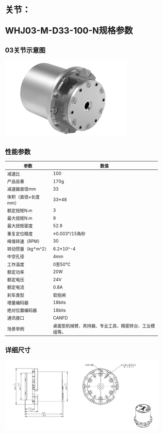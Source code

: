 # <p class="hidden">关节：</p>WHJ03-M-D33-100-N规格参数

## 03关节示意图

<div align="left"> <img src="../WHJ03/03-2.png" width = 400 /> </div>

## 性能参数

| 参数 | 数值 |
| --- | --- |
| 减速比 | 100 |
| 产品自重 | 170g |
| 减速器直径mm | 33 |
| 体积（直径×长度mm） | 33*48 |
| 额定扭矩N.m | 3 |
| 最大扭矩N.m | 9 |
| 最大扭矩密度 | 52.9 |
| 重复定位精度 | ±0.003°/15角秒 |
| 峰值转速（RPM） | 30 |
| 转动惯量（kg*m^2） | 6.2*10^-4 |
| 中空孔径 | 4mm |
| 工作温度 | 0至50℃ |
| 额定功率 | 20W |
| 额定电压 | 24V |
| 额定电流 | 0.8A |
| 刹车类型 | 软抱闸 |
| 增量编码器 | 18bits |
| 绝对位置编码器 | 18bits |
| 通讯接口 | CANFD |
| 场景举例 | 桌面型机械臂、夹持器、专业工具、精密转台、工业模组等。 |

## 详细尺寸

![alt text](<CleanShot 2024-08-21 at 17.57.35.png>)
